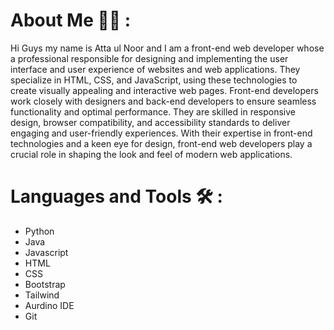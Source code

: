 # About Me 👨‍💻 :  
Hi Guys my name is Atta ul Noor and I am a front-end web developer whose a professional responsible for designing and implementing the user interface and user experience of websites and web applications. They specialize in HTML, CSS, and JavaScript, using these technologies to create visually appealing and interactive web pages. Front-end developers work closely with designers and back-end developers to ensure seamless functionality and optimal performance. They are skilled in responsive design, browser compatibility, and accessibility standards to deliver engaging and user-friendly experiences. With their expertise in front-end technologies and a keen eye for design, front-end web developers play a crucial role in shaping the look and feel of modern web applications.

# Languages and Tools 🛠️ :
- Python 
- Java
- Javascript
- HTML
- CSS
- Bootstrap
- Tailwind
- Aurdino IDE
- Git
